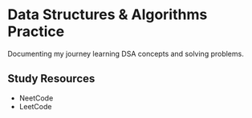 # Data Structures & Algorithms Practice

Documenting my journey learning DSA concepts and solving problems.


## Study Resources
- NeetCode 
- LeetCode 

